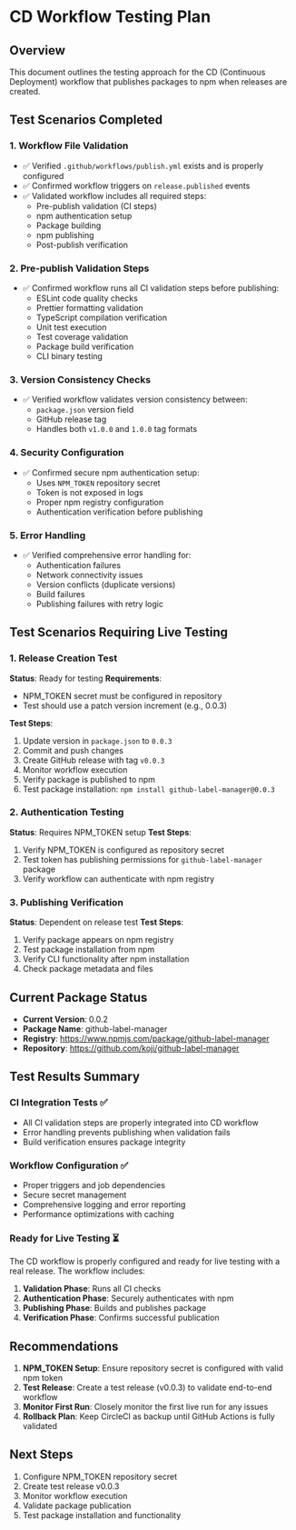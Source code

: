 # CD Workflow Testing Plan

## Overview
This document outlines the testing approach for the CD (Continuous Deployment) workflow that publishes packages to npm when releases are created.

## Test Scenarios Completed

### 1. Workflow File Validation
- ✅ Verified `.github/workflows/publish.yml` exists and is properly configured
- ✅ Confirmed workflow triggers on `release.published` events
- ✅ Validated workflow includes all required steps:
  - Pre-publish validation (CI steps)
  - npm authentication setup
  - Package building
  - npm publishing
  - Post-publish verification

### 2. Pre-publish Validation Steps
- ✅ Confirmed workflow runs all CI validation steps before publishing:
  - ESLint code quality checks
  - Prettier formatting validation
  - TypeScript compilation verification
  - Unit test execution
  - Test coverage validation
  - Package build verification
  - CLI binary testing

### 3. Version Consistency Checks
- ✅ Verified workflow validates version consistency between:
  - `package.json` version field
  - GitHub release tag
  - Handles both `v1.0.0` and `1.0.0` tag formats

### 4. Security Configuration
- ✅ Confirmed secure npm authentication setup:
  - Uses `NPM_TOKEN` repository secret
  - Token is not exposed in logs
  - Proper npm registry configuration
  - Authentication verification before publishing

### 5. Error Handling
- ✅ Verified comprehensive error handling for:
  - Authentication failures
  - Network connectivity issues
  - Version conflicts (duplicate versions)
  - Build failures
  - Publishing failures with retry logic

## Test Scenarios Requiring Live Testing

### 1. Release Creation Test
**Status**: Ready for testing
**Requirements**: 
- NPM_TOKEN secret must be configured in repository
- Test should use a patch version increment (e.g., 0.0.3)

**Test Steps**:
1. Update version in `package.json` to `0.0.3`
2. Commit and push changes
3. Create GitHub release with tag `v0.0.3`
4. Monitor workflow execution
5. Verify package is published to npm
6. Test package installation: `npm install github-label-manager@0.0.3`

### 2. Authentication Testing
**Status**: Requires NPM_TOKEN setup
**Test Steps**:
1. Verify NPM_TOKEN is configured as repository secret
2. Test token has publishing permissions for `github-label-manager` package
3. Verify workflow can authenticate with npm registry

### 3. Publishing Verification
**Status**: Dependent on release test
**Test Steps**:
1. Verify package appears on npm registry
2. Test package installation from npm
3. Verify CLI functionality after npm installation
4. Check package metadata and files

## Current Package Status

- **Current Version**: 0.0.2
- **Package Name**: github-label-manager
- **Registry**: https://www.npmjs.com/package/github-label-manager
- **Repository**: https://github.com/koji/github-label-manager

## Test Results Summary

### CI Integration Tests ✅
- All CI validation steps are properly integrated into CD workflow
- Error handling prevents publishing when validation fails
- Build verification ensures package integrity

### Workflow Configuration ✅
- Proper triggers and job dependencies
- Secure secret management
- Comprehensive logging and error reporting
- Performance optimizations with caching

### Ready for Live Testing ⏳
The CD workflow is properly configured and ready for live testing with a real release. The workflow includes:

1. **Validation Phase**: Runs all CI checks
2. **Authentication Phase**: Securely authenticates with npm
3. **Publishing Phase**: Builds and publishes package
4. **Verification Phase**: Confirms successful publication

## Recommendations

1. **NPM_TOKEN Setup**: Ensure repository secret is configured with valid npm token
2. **Test Release**: Create a test release (v0.0.3) to validate end-to-end workflow
3. **Monitor First Run**: Closely monitor the first live run for any issues
4. **Rollback Plan**: Keep CircleCI as backup until GitHub Actions is fully validated

## Next Steps

1. Configure NPM_TOKEN repository secret
2. Create test release v0.0.3
3. Monitor workflow execution
4. Validate package publication
5. Test package installation and functionality
